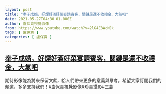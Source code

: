 ```yaml
---
layout: post
title: "奉子成婚，好煙好酒好菜宴請賓客，關鍵是還不收禮金，大氣吧"
date: 2021-05-27T04:30:01.000Z
author: 盧保貴視覺影像
from: https://www.youtube.com/watch?v=2lG4E3WcN1k
tags: [ 盧保貴 ]
categories: [ 盧保貴 ]
---
```

<!--1622089801000-->
[奉子成婚，好煙好酒好菜宴請賓客，關鍵是還不收禮金，大氣吧](https://www.youtube.com/watch?v=2lG4E3WcN1k)
------

<div>
期待影像能為將來保留文獻，給人們帶來更多的意義與思考。希望大家訂閱我們的頻道，多多支持我們！#盧保貴視覺影像#珍貴攝影#三農
</div>
